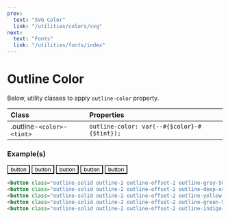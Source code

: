 ```yaml
---
prev:
  text: "SVG Color"
  link: "/utilities/colors/svg"
next:
  text: "Fonts"
  link: "/utilities/fonts/index"
---
```


# Outline Color

Below, utility classes to apply `outline-color` property.

| Class                       | Properties                                  |
| :-------------------------- | :------------------------------------------ |
| .outline-`<color>`-`<tint>` | `outline-color: var(--#{$color}-#{$tint});` |

### Example(s)

<div class="flex-row flex-wrap gap-4 justify-center radius-8 p-6 mt-8" style="background-color: var(--vp-c-bg-alt);">
  <button class="outline-solid outline-2 outline-offset-2 outline-gray-500 px-4 py-2 font-mono radius-4" style="background-color: var(--vp-c-bg);">button</button>
  <button class="outline-solid outline-2 outline-offset-2 outline-deep-orange-500 px-4 py-2 font-mono radius-4" style="background-color: var(--vp-c-bg);">button</button>
  <button class="outline-solid outline-2 outline-offset-2 outline-yellow-500 px-4 py-2 font-mono radius-4" style="background-color: var(--vp-c-bg);">button</button>
  <button class="outline-solid outline-2 outline-offset-2 outline-green-500 px-4 py-2 font-mono radius-4" style="background-color: var(--vp-c-bg);">button</button>
  <button class="outline-solid outline-2 outline-offset-2 outline-indigo-500 px-4 py-2 font-mono radius-4" style="background-color: var(--vp-c-bg);">button</button>
</div>

```html
<button class="outline-solid outline-2 outline-offset-2 outline-gray-500 ...">button</button>
<button class="outline-solid outline-2 outline-offset-2 outline-deep-orange-500 ...">button</button>
<button class="outline-solid outline-2 outline-offset-2 outline-yellow-500 ...">button</button>
<button class="outline-solid outline-2 outline-offset-2 outline-green-500 ...">button</button>
<button class="outline-solid outline-2 outline-offset-2 outline-indigo-500 ...">button</button>
```
